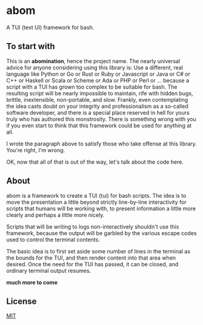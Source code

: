 # abom

A TUI (text UI) framework for bash.

## To start with

This is an **abomination**, hence the project name. The nearly universal advice for anyone considering using this library is: Use a different, real language like Python or Go or Rust or Ruby or Javascript or Java or C# or C++ or Haskell or Scala or Scheme or Ada or PHP or Perl or ... because a script with a TUI has grown too complex to be suitable for bash. The resulting script will be nearly impossible to maintain, rife with hidden bugs, brittle, inextensible, non-portable, and slow. Frankly, even contemplating the idea casts doubt on your integrity and professionalism as a so-called software developer, and there is a special place reserved in hell for yours truly who has authored this monstrosity. There is something wrong with you if you even start to think that this framework could be used for anything at all.

I wrote the paragraph above to satisfy those who take offense at this library. You're right, I'm wrong.

OK, now that all of that is out of the way, let's talk about the code here.

## About

abom is a framework to create a TUI (tui) for bash scripts. The idea is to move the presentation a little beyond strictly line-by-line interactivity for scripts that humans will be working with, to present information a little more clearly and perhaps a little more nicely.

Scripts that will be writing to logs non-interactively shouldn't use this framework, because the output will be garbled by the various escape codes used to control the terminal contents.

The basic idea is to first set aside some number of lines in the terminal as the bounds for the TUI, and then render content into that area when desired. Once the need for the TUI has passed, it can be closed, and ordinary terminal output resumes.

**much more to come**

## License

[MIT](LICENSE.md)
